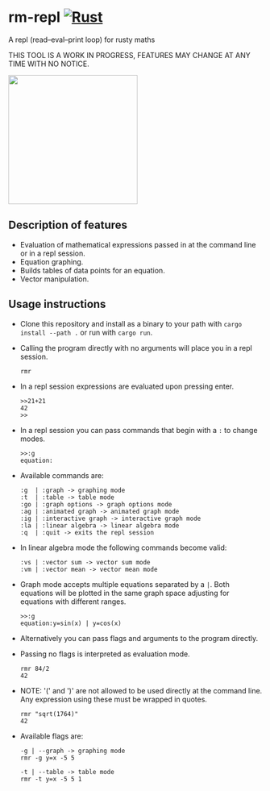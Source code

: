 # rm-repl [![Rust](https://github.com/ShaneMarusczak/rm-repl/actions/workflows/rust.yml/badge.svg?branch=main&event=push)](https://github.com/ShaneMarusczak/rm-repl/actions/workflows/rust.yml)

A repl (read–eval–print loop) for rusty maths

THIS TOOL IS A WORK IN PROGRESS, FEATURES MAY CHANGE AT ANY TIME WITH NO NOTICE.

<img src="./images/Screenshot%202023-12-05%20at%204.57.16 PM.png" width="256"/>

## Description of features

- Evaluation of mathematical expressions passed in at the command line or in a
  repl session.
- Equation graphing.
- Builds tables of data points for an equation.
- Vector manipulation.

## Usage instructions

- Clone this repository and install as a binary to your path with
  `cargo install --path .` or run with `cargo run`.

- Calling the program directly with no arguments will place you in a repl
  session.

  ```
  rmr
  ```

- In a repl session expressions are evaluated upon pressing enter.
  ```
  >>21+21
  42
  >>
  ```
- In a repl session you can pass commands that begin with a `:` to change modes.
  ```
  >>:g
  equation:
  ```
- Available commands are:

  ```
  :g  | :graph -> graphing mode
  :t  | :table -> table mode
  :go | :graph options -> graph options mode
  :ag | :animated graph -> animated graph mode
  :ig | :interactive graph -> interactive graph mode
  :la | :linear algebra -> linear algebra mode
  :q  | :quit -> exits the repl session
  ```
- In linear algebra mode the following commands become valid:
  ```
  :vs | :vector sum -> vector sum mode
  :vm | :vector mean -> vector mean mode
  ```

- Graph mode accepts multiple equations separated by a `|`. Both equations will
  be plotted in the same graph space adjusting for equations with different
  ranges.
  ```
  >>:g
  equation:y=sin(x) | y=cos(x)
  ```

- Alternatively you can pass flags and arguments to the program directly.
- Passing no flags is interpreted as evaluation mode.

  ```
  rmr 84/2
  42
  ```
- NOTE: '(' and ')' are not allowed to be used directly at the command line. Any
  expression using these must be wrapped in quotes.

  ```
  rmr "sqrt(1764)"
  42
  ```

- Available flags are:
  ```
  -g | --graph -> graphing mode
  rmr -g y=x -5 5

  -t | --table -> table mode
  rmr -t y=x -5 5 1
  ```
